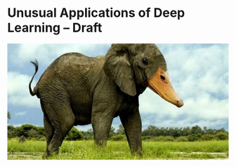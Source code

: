 # Unusual Applications of Deep Learning – Draft

![Unusual Elephant](https://github.com/dclipca/dclipca.github.io/raw/master/images/unusual_elephant.jpg)
